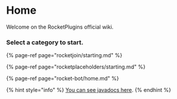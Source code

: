 # Home

Welcome on the RocketPlugins official wiki.

### Select a category to start.

{% page-ref page="rocketjoin/starting.md" %}

{% page-ref page="rocketplaceholders/starting.md" %}

{% page-ref page="rocket-bot/home.md" %}



{% hint style="info" %}
[You can see javadocs here](https://jd.rocketplugins.space/).
{% endhint %}

